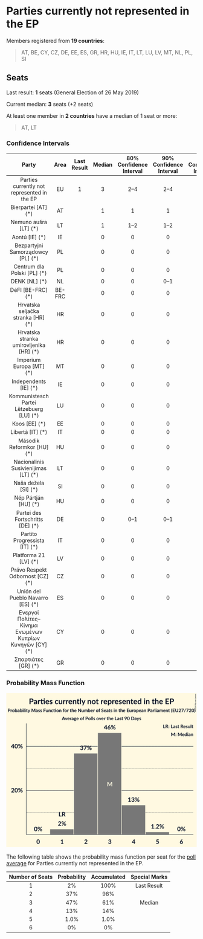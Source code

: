 # Parties currently not represented in the EP

Members registered from **19 countries**:

> AT, BE, CY, CZ, DE, EE, ES, GR, HR, HU, IE, IT, LT, LU, LV, MT, NL, PL, SI

## Seats

Last result: **1** seats (General Election of 26 May 2019)

Current median: **3** seats (+2 seats)

At least one member in **2 countries** have a median of 1 seat or more:

> AT, LT

### Confidence Intervals

| Party | Area | Last Result | Median | 80% Confidence Interval | 90% Confidence Interval | 95% Confidence Interval | 99% Confidence Interval |
|:-----:|:----:|:-----------:|:------:|:-----------------------:|:-----------------------:|:-----------------------:|:-----------------------:|
| Parties currently not represented in the EP | EU | 1 | 3 | 2–4 | 2–4 | 2–4 | 1–5 |
| Bierpartei [AT] (*) | AT | | 1 | 1 | 1 | 0–1 | 0–1 |
| Nemuno aušra [LT] (*) | LT | | 1 | 1–2 | 1–2 | 1–2 | 1–2 |
| Aontú [IE] (*) | IE | | 0 | 0 | 0 | 0–1 | 0–1 |
| Bezpartyjni Samorządowcy [PL] (*) | PL | | 0 | 0 | 0 | 0 | 0 |
| Centrum dla Polski [PL] (*) | PL | | 0 | 0 | 0 | 0 | 0 |
| DENK [NL] (*) | NL | | 0 | 0 | 0–1 | 0–1 | 0–1 |
| DéFI [BE-FRC] (*) | BE-FRC | | 0 | 0 | 0 | 0 | 0 |
| Hrvatska seljačka stranka [HR] (*) | HR | | 0 | 0 | 0 | 0 | 0 |
| Hrvatska stranka umirovljenika [HR] (*) | HR | | 0 | 0 | 0 | 0 | 0 |
| Imperium Europa [MT] (*) | MT | | 0 | 0 | 0 | 0 | 0 |
| Independents [IE] (*) | IE | | 0 | 0 | 0 | 0 | 0 |
| Kommunistesch Partei Lëtzebuerg [LU] (*) | LU | | 0 | 0 | 0 | 0 | 0 |
| Koos [EE] (*) | EE | | 0 | 0 | 0 | 0 | 0 |
| Libertà [IT] (*) | IT | | 0 | 0 | 0 | 0 | 0 |
| Második Reformkor [HU] (*) | HU | | 0 | 0 | 0 | 0 | 0 |
| Nacionalinis Susivienijimas [LT] (*) | LT | | 0 | 0 | 0 | 0 | 0 |
| Naša dežela [SI] (*) | SI | | 0 | 0 | 0 | 0 | 0 |
| Nép Pártján [HU] (*) | HU | | 0 | 0 | 0 | 0 | 0 |
| Partei des Fortschritts [DE] (*) | DE | | 0 | 0–1 | 0–1 | 0–1 | 0–1 |
| Partito Progressista [IT] (*) | IT | | 0 | 0 | 0 | 0 | 0 |
| Platforma 21 [LV] (*) | LV | | 0 | 0 | 0 | 0 | 0 |
| Právo Respekt Odbornost [CZ] (*) | CZ | | 0 | 0 | 0 | 0 | 0 |
| Unión del Pueblo Navarro [ES] (*) | ES | | 0 | 0 | 0 | 0 | 0 |
| Ενεργοί Πολίτες–Κίνημα Ενωμένων Κυπρίων Κυνηγών [CY] (*) | CY | | 0 | 0 | 0 | 0 | 0 |
| Σπαρτιάτες [GR] (*) | GR | | 0 | 0 | 0 | 0 | 0 |

### Probability Mass Function

![Graph with seats probability mass function not yet produced](average-2024-07-31-seats-pmf-partiescurrentlynotrepresentedintheep.png "Seats Probability Mass Function")

The following table shows the probability mass function per seat for the [poll average](average-2024-07-31.html) for Parties currently not represented in the EP.

| Number of Seats | Probability | Accumulated | Special Marks |
|:---------------:|:-----------:|:-----------:|:-------------:|
| 1 | 2% | 100% | Last Result |
| 2 | 37% | 98% |  |
| 3 | 47% | 61% | Median |
| 4 | 13% | 14% |  |
| 5 | 1.0% | 1.0% |  |
| 6 | 0% | 0% |  |


